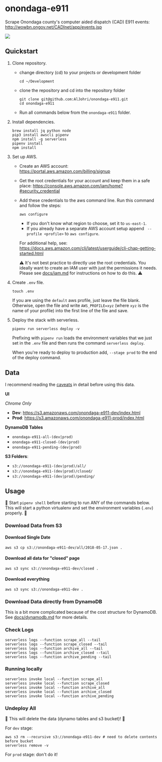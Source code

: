 # onondaga-e911

Scrape Onondaga county's computer aided dispatch (CAD) E911 events: http://wowbn.ongov.net/CADInet/app/events.jsp

![](https://i.imgur.com/Ht2tH4u.png)

## Quickstart

1. Clone repository.

	- change directory (cd) to your projects or development folder

		```
		cd ~/Development
		```

	- clone the repository and cd into the repository folder

		```
		git clone git@github.com:AlJohri/onondaga-e911.git
		cd onondaga-e911
		```

	- Run all commands below from the `onondaga-e911` folder.

2. Install dependencies.
	
	```
	brew install jq python node
	pip3 install awscli pipenv
	npm install -g serverless
	pipenv install
	npm install
	```

3. Set up AWS.

	- Create an AWS account: https://portal.aws.amazon.com/billing/signup
	- Get the root credentials for your account and keep them in a safe place: https://console.aws.amazon.com/iam/home?#security_credential
	- Add these credentials to the aws command line. Run this command and follow the steps:

		```
		aws configure
		```

		- If you don't know what region to choose, set it to `us-east-1`.
		- If you already have a separate AWS account setup append ` --profile <profile>` to `aws configure`.

		For additional help, see: https://docs.aws.amazon.com/cli/latest/userguide/cli-chap-getting-started.html

		⚠️ It's not best practice to directly use the root credentials. You ideally want to create an IAM user with just the permissions it needs. Please see [docs/iam.md](./docs/iam.md) for instructions on how to do this. ⚠️

4. Create `.env` file.

	```
	touch .env
	```

	If you are using the `default` aws profile, just leave the file blank. Otherwise, open the file and write `AWS_PROFILE=xyz` (where `xyz` is the name of your profile) into the first line of the file and save.

5. Deploy the stack with serverless.

	```
	pipenv run serverless deploy -v
	```

	Prefixing with `pipenv run` loads the environment variables that we just set in the `.env` file and then runs the command `serverless deploy`.

	When you're ready to deploy to production add, `--stage prod` to the end of the deploy command.

## Data

I recommend reading the [caveats](./docs/caveats.md) in detail before using this data.

**UI**

_Chrome Only_

- **Dev**: https://s3.amazonaws.com/onondaga-e911-dev/index.html
- **Prod**: https://s3.amazonaws.com/onondaga-e911-prod/index.html

**DynamoDB Tables**

- `onondaga-e911-all-(dev|prod)`
- `onondaga-e911-closed-(dev|prod)`
- `onondaga-e911-pending-(dev|prod)`

**S3 Folders**:

- `s3://onondaga-e911-(dev|prod)/all/`
- `s3://onondaga-e911-(dev|prod)/closed/`
- `s3://onondaga-e911-(dev|prod)/pending/`

## Usage

🚨 Start `pipenv shell` before starting to run ANY of the commands below. This will start a python virtualenv and set the environment variables (`.env`) properly. 🚨

### Download Data from S3

#### Download Single Date

```
aws s3 cp s3://onondaga-e911-dev/all/2018-05-17.json .
```

#### Download all data for "closed" page

```
aws s3 sync s3://onondaga-e911-dev/closed .
```

#### Download everything

```
aws s3 sync s3://onondaga-e911-dev .
```

### Download Data directly from DynamoDB

This is a bit more complicated because of the cost structure for DynamoDB. See [docs/dynamodb.md](./docs/dynamodb.md) for more details.

### Check Logs

```
serverless logs --function scrape_all --tail
serverless logs --function scrape_closed --tail
serverless logs --function archive_all --tail
serverless logs --function archive_closed --tail
serverless logs --function archive_pending --tail
```

### Running locally

```
serverless invoke local --function scrape_all
serverless invoke local --function scrape_closed
serverless invoke local --function archive_all
serverless invoke local --function archive_closed
serverless invoke local --function archive_pending
```

### Undeploy All

🚨 This will delete the data (dynamo tables and s3 bucket)! 🚨

For `dev` stage:

```
aws s3 rm --recursive s3://onondaga-e911-dev # need to delete contents before bucket
serverless remove -v
```

For `prod` stage: don't do it!
